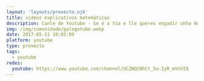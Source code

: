 ```yaml
---
layout: 'layouts/proxecto.njk'
title: videos explicativos matemáticas
description: Canle de Youtube - Se é a túa e lle queres engadir unha descripción e etiquetas, ponte en contacto con nós.
img: /img/comunidade/galegotube.webp
date: 2017-05-11 10:02:09
platform: youtube
type: proxecto
tags:
  - youtube
redes:
  youtube: https://www.youtube.com/channel/UCZWQCNhCt_5u-IyR_mVnVIQ
---
```


